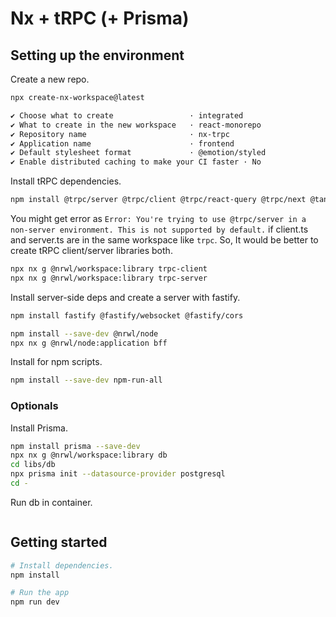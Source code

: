 # Nx + tRPC (+ Prisma)

## Setting up the environment

Create a new repo.

```sh
npx create-nx-workspace@latest

✔ Choose what to create                 · integrated
✔ What to create in the new workspace   · react-monorepo
✔ Repository name                       · nx-trpc
✔ Application name                      · frontend
✔ Default stylesheet format             · @emotion/styled
✔ Enable distributed caching to make your CI faster · No
```

Install tRPC dependencies.

```sh
npm install @trpc/server @trpc/client @trpc/react-query @trpc/next @tanstack/react-query zod
```

You might get error as `Error: You're trying to use @trpc/server in a non-server environment. This is not supported by default.` if client.ts and server.ts are in the same workspace like `trpc`.
So, It would be better to create tRPC client/server libraries both.

```sh
npx nx g @nrwl/workspace:library trpc-client
npx nx g @nrwl/workspace:library trpc-server
```

Install server-side deps and create a server with fastify.

```sh
npm install fastify @fastify/websocket @fastify/cors

npm install --save-dev @nrwl/node
npx nx g @nrwl/node:application bff
```

Install for npm scripts.

```sh
npm install --save-dev npm-run-all
```

### Optionals

Install Prisma.

```sh
npm install prisma --save-dev
npx nx g @nrwl/workspace:library db
cd libs/db
npx prisma init --datasource-provider postgresql
cd -
```

Run db in container.

```sh

```

## Getting started

```sh
# Install dependencies.
npm install

# Run the app
npm run dev
```
